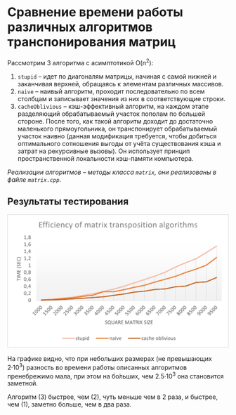 # Сравнение времени работы различных алгоритмов транспонирования матриц
Рассмотрим 3 алгоритма c асимптотикой O(n<sup>2</sup>):
1. `stupid` – идет по диагоналям матрицы, начиная с самой нижней и
заканчивая верхней, обращаясь к элементам различных массивов.
1. `naive` – наивый алгоритм, проходит последовательно по всем столбцам
и записывает значения из них в соответствующие строки.
1. `cacheOblivious` – кэш-эффективный алгоритм, на каждом этапе
разделяющий обрабатываемый участок пополам по большей стороне. После того,
как такой алгоритм доходит до достаточно маленького прямоугольника, он
транспонирует обрабатываемый участок наивно (данная модификация требуется,
чтобы добиться оптимального сотношения выгоды от учёта существования
кэша и затрат на рекурсивные вызовы). Он использует принцип пространственной
локальности кэш-памяти компьютера.

_Реализации алгоритмов – методы класса `matrix`, они реализованы
в файле `matrix.cpp`_.

## Результаты тестирования
![Результаты тестирования](Efficiency%20of%20matrix%20transposition%20algorithms.png)

На графике видно, что при небольших размерах (не превышающих 2&middot;10<sup>3</sup>)
разность во времени работы описанных алгоритмов пренебрежимо мала, при этом
на бо&#x301;льших, чем 2.5&middot;10<sup>3</sup> она становится заметной.

Алгоритм (3) быстрее, чем (2), чуть меньше чем в 2 раза, и быстрее, чем (1),
заметно больше, чем в два раза.